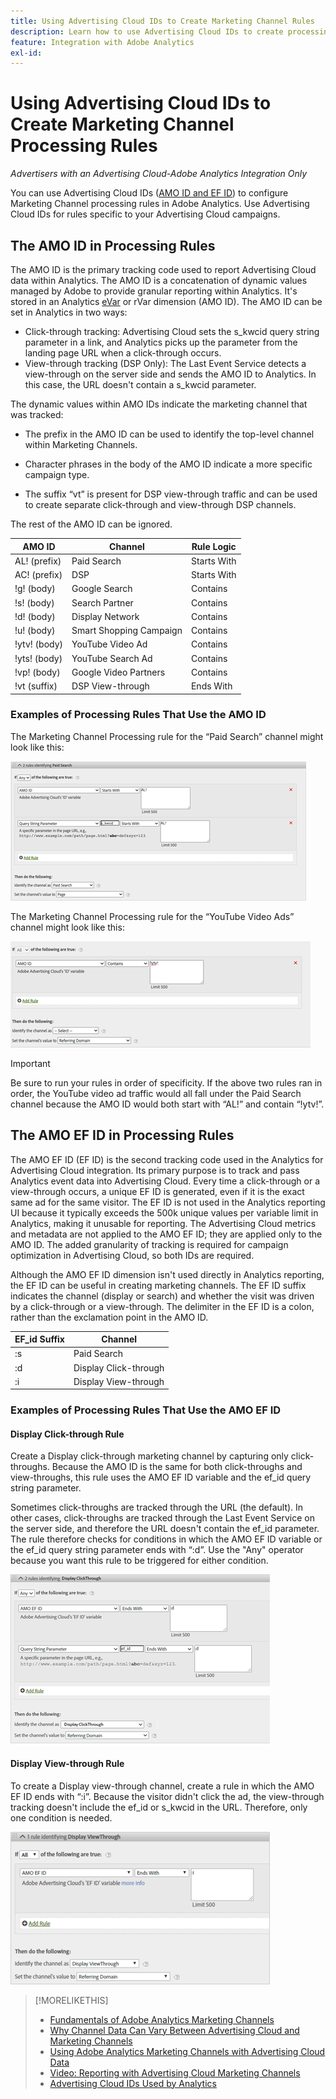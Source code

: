 ```yaml
---
title: Using Advertising Cloud IDs to Create Marketing Channel Rules
description: Learn how to use Advertising Cloud IDs to create processing rules for Adobe Analytics Marketing Channels.
feature: Integration with Adobe Analytics
exl-id: 
---
```

# Using Advertising Cloud IDs to Create Marketing Channel Processing Rules

*Advertisers with an Advertising Cloud-Adobe Analytics Integration Only*

You can use Advertising Cloud IDs ([AMO ID and EF ID](../ids.md)) to configure Marketing Channel processing rules in Adobe Analytics. Use Advertising Cloud IDs for rules specific to your Advertising Cloud campaigns.

## The AMO ID in Processing Rules

The AMO ID is the primary tracking code used to report Advertising Cloud data within Analytics. The AMO ID is a concatenation of dynamic values managed by Adobe to provide granular reporting within Analytics. It's stored in an Analytics [eVar](https://experienceleague.adobe.com/docs/analytics/components/dimensions/evar.html) or rVar dimension (AMO ID). The AMO ID can be set in Analytics in two ways:

* Click-through tracking: Advertising Cloud sets the s_kwcid query string parameter in a link, and Analytics picks up the parameter from the landing page URL when a click-through occurs.
* View-through tracking (DSP Only): The Last Event Service detects a view-through on the server side and sends the AMO ID to Analytics. In this case, the URL doesn't contain a s_kwcid parameter.

The dynamic values within AMO IDs indicate the marketing channel that was tracked:

* The prefix in the AMO ID can be used to identify the top-level channel within Marketing Channels.

* Character phrases in the body of the AMO ID indicate a more specific campaign type.

* The suffix “vt” is present for DSP view-through traffic and can be used to create separate click-through and view-through DSP channels.

The rest of the AMO ID can be ignored.

| AMO ID | Channel | Rule Logic |
|--------|---------|--------------------|
| AL! (prefix) | Paid Search | Starts With |
| AC! (prefix) | DSP | Starts With |
| !g! (body) | Google Search | Contains |
| !s! (body) | Search Partner | Contains |
| !d! (body) | Display Network | Contains |
| !u! (body) | Smart Shopping Campaign | Contains |
| !ytv! (body) | YouTube Video Ad | Contains |
| !yts! (body) | YouTube Search Ad | Contains |
| !vp! (body) | Google Video Partners | Contains |
| !vt (suffix) | DSP View-through | Ends With |

### Examples of Processing Rules That Use the AMO ID

The Marketing Channel Processing rule for the “Paid Search” channel might look like this:

![Example of a Paid Search rule](/help/integrations/assets/a4adc-mc-rule-paidsearch.png)

The Marketing Channel Processing rule for the “YouTube Video Ads” channel might look like this:

![Example of a YouTube video ads rule](/help/integrations/assets/a4adc-mc-rule-youtube-video.png)

>[!IMPORTANT]
>
> Be sure to run your rules in order of specificity. If the above two rules ran in order, the YouTube video ad traffic would all fall under the Paid Search channel because the AMO ID would both start with “AL!” and contain “!ytv!”.

## The AMO EF ID in Processing Rules

The AMO EF ID (EF ID) is the second tracking code used in the Analytics for Advertising Cloud integration. Its primary purpose is to track and pass Analytics event data into Advertising Cloud. Every time a click-through or a view-through occurs, a unique EF ID is generated, even if it is the exact same ad for the same visitor. The EF ID is not used in the Analytics reporting UI because it typically exceeds the 500k unique values per variable limit in Analytics, making it unusable for reporting. The Advertising Cloud metrics and metadata are not applied to the AMO EF ID; they are applied only to the AMO ID. The added granularity of tracking is required for campaign optimization in Advertising Cloud, so both IDs are required.

Although the AMO EF ID dimension isn't used directly in Analytics reporting, the EF ID can be useful in creating marketing channels. The EF ID suffix indicates the channel (display or search) and whether the visit was driven by a click-through or a view-through. The delimiter in the EF ID is a colon, rather than the exclamation point in the AMO ID.

| EF_id Suffix | Channel |
|-------|---------|
| :s | Paid Search |
| :d | Display Click-through |
| :i | Display View-through |

### Examples of Processing Rules That Use the AMO EF ID

#### Display Click-through Rule

Create a Display click-through marketing channel by capturing only click-throughs. Because the AMO ID is the same for both click-throughs and view-throughs, this rule uses the AMO EF ID variable and the ef_id query string parameter.

Sometimes click-throughs are tracked through the URL (the default). In other cases, click-throughs are tracked through the Last Event Service on the server side, and therefore the URL doesn't contain the ef_id parameter. The rule therefore checks for conditions in which the AMO EF ID variable or the ef_id query string parameter ends with “:d”. Use the "Any" operator because you want this rule to be triggered for either condition.

![Example of a display click-through rule](/help/integrations/assets/a4adc-mc-rule-display-ct.png)

#### Display View-through Rule

To create a Display view-through channel, create a rule in which the AMO EF ID ends with “:i”. Because the visitor didn't click the ad, the view-through tracking doesn't include the ef_id or s_kwcid in the URL. Therefore, only one condition is needed.

![Example of a display view-through rule](/help/integrations/assets/a4adc-mc-rule-display-vt.png)

>[!MORELIKETHIS]
>
>* [Fundamentals of Adobe Analytics Marketing Channels](mc-overview.md)
>* [Why Channel Data Can Vary Between Advertising Cloud and Marketing Channels](mc-data-variances.md)
>* [Using Adobe Analytics Marketing Channels with Advertising Cloud Data](mc-ac-data.md)
>* [Video: Reporting with Advertising Cloud Marketing Channels](https://experienceleague.adobe.com/docs/advertising-cloud-learn/tutorials/analytics/analytics-reporting-a4adc.html)
>* [Advertising Cloud IDs Used by Analytics](/help/integrations/analytics/ids.md)
